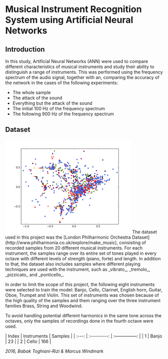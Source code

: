 # Musical Instrument Recognition System using Artificial Neural Networks


## Introduction
In this study, Artificial Neural Networks (ANN) were used to compare different characteristics of musical instruments and study their ability to distinguish a range of instruments. This was performed using the frequency spectrum of the audio signal, together with an, comparing the accuracy of the network in the cases of the following experiments:
* The whole sample
* The attack of the sound
* Everything but the attack of the sound
* The initial 100 Hz of the frequency spectrum
* The following 900 Hz of the frequency spectrum

## Dataset
<img src="/plots/pca.png" width="400px">
The dataset used in this project was the [London Philharmonic Orchestra Dataset](http://www.philharmonia.co.uk/explore/make_music), consisting of recorded samples from 20 different musical instruments. For each instrument, the samples range over its entire set of tones played in every octave with different levels of strength (piano, forte) and length. In addition to that, the dataset also includes samples where different playing techniques are used with the instrument, such as _vibrato_, _tremolo_, _pizzicato_ and _ponticello_.

In order to limit the scope of this project, the following eight instruments were selected to train the model: Banjo, Cello, Clarinet, English horn, Guitar, Oboe, Trumpet and Violin. This set of instruments was chosen because of the high quality of the samples and them ranging over the three instrument families Brass, String and Woodwind. 

To avoid handling potential different harmonics in the same tone across the octaves, only the samples of recordings done in the fourth octave were used.

| Index | Instruments | Samples |
| :---: | :---------: | :—————: |
| 1   | Banjo | 23 |
| 2   | Cello | 166 |


_2016, Babak Toghiani-Rizi & Marcus Windmark_